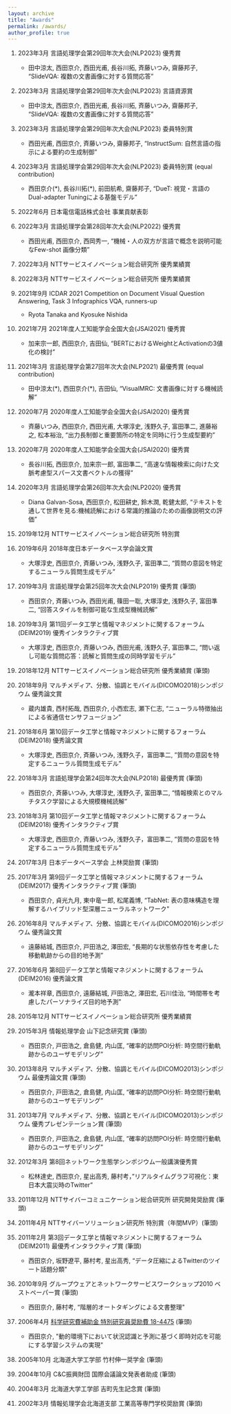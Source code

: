 ```yaml
---
layout: archive
title: "Awards"
permalink: /awards/
author_profile: true
---
```


1. 2023年3月 言語処理学会第29回年次大会(NLP2023) 優秀賞
    * 田中涼太, 西田京介, 西田光甫, 長谷川拓, 斉藤いつみ, 齋藤邦子, “SlideVQA: 複数の文書画像に対する質問応答”

1. 2023年3月 言語処理学会第29回年次大会(NLP2023) 言語資源賞
    * 田中涼太, 西田京介, 西田光甫, 長谷川拓, 斉藤いつみ, 齋藤邦子, “SlideVQA: 複数の文書画像に対する質問応答”

1. 2023年3月 言語処理学会第29回年次大会(NLP2023) 委員特別賞
    * 西田光甫, 西田京介, 斉藤いつみ, 齋藤邦子, “InstructSum: 自然言語の指示による要約の生成制御”
    
1. 2023年3月 言語処理学会第29回年次大会(NLP2023) 委員特別賞 (equal contribution)
    * 西田京介(\*), 長谷川拓(\*), 前田航希, 齋藤邦子, “DueT: 視覚・言語のDual-adapter Tuningによる基盤モデル”

1. 2022年6月 日本電信電話株式会社 事業貢献表彰 

1. 2022年3月 言語処理学会第28回年次大会(NLP2022) 優秀賞
    * 西田光甫, 西田京介, 西岡秀一, “機械・人の双方が言語で概念を説明可能なFew-shot 画像分類”
 
1. 2022年3月 NTTサービスイノベーション総合研究所 優秀業績賞 

1. 2022年3月 NTTサービスイノベーション総合研究所 優秀業績賞 

1. 2021年9月 ICDAR 2021 Competition on Document Visual Question Answering, Task 3 Infographics VQA,  runners-up
    * Ryota Tanaka and Kyosuke Nishida

1. 2021年7月 2021年度人工知能学会全国大会(JSAI2021) 優秀賞
    * 加来宗一郎, 西田京介, 吉田仙, “BERTにおけるWeightとActivationの3値化の検討”

1. 2021年3月 言語処理学会第27回年次大会(NLP2021) 最優秀賞 (equal contribution)
    * 田中涼太(\*), 西田京介(\*), 吉田仙, “VisualMRC: 文書画像に対する機械読解”

1. 2020年7月 2020年度人工知能学会全国大会(JSAI2020) 優秀賞
    * 斉藤いつみ, 西田京介, 西田光甫, 大塚淳史, 浅野久子, 富田準二, 進藤裕之, 松本裕治, “出力長制御と重要箇所の特定を同時に行う生成型要約”
    
1. 2020年7月 2020年度人工知能学会全国大会(JSAI2020) 優秀賞
    * 長谷川拓, 西田京介, 加来宗一郎, 富田準二, “高速な情報検索に向けた文脈考慮型スパース文書ベクトルの獲得”

1. 2020年3月 言語処理学会第26回年次大会(NLP2020) 優秀賞
    * Diana Galvan-Sosa, 西田京介, 松田耕史, 鈴木潤, 乾健太郎, “テキストを通して世界を見る:機械読解における常識的推論のための画像説明文の評価”

1. 2019年12月 NTTサービスイノベーション総合研究所 特別賞 

1. 2019年6月 2018年度日本データベース学会論文賞 
    * 大塚淳史, 西田京介, 斉藤いつみ, 浅野久子, 富田準二, “質問の意図を特定するニューラル質問生成モデル”

1. 2019年3月 言語処理学会第25回年次大会(NLP2019) 優秀賞 (筆頭) 
    * 西田京介, 斉藤いつみ, 西田光甫, 篠田一聡, 大塚淳史, 浅野久子, 富田準二, “回答スタイルを制御可能な生成型機械読解”

1. 2019年3月 第11回データ工学と情報マネジメントに関するフォーラム(DEIM2019) 優秀インタラクティブ賞 
    * 大塚淳史, 西田京介, 斉藤いつみ, 西田光甫, 浅野久子, 富田準二, “問い返し可能な質問応答：読解と質問生成の同時学習モデル”

1. 2018年12月 NTTサービスイノベーション総合研究所 優秀業績賞 (筆頭) 
    
1. 2018年9月 マルチメディア、分散、協調とモバイル(DICOMO2018)シンポジウム 優秀論文賞 
    * 蔵内雄貴, 西村拓哉, 西田京介, 小西宏志, 瀬下仁志, “ニューラル特徴抽出による省通信センサフュージョン”

1. 2018年6月 第10回データ工学と情報マネジメントに関するフォーラム(DEIM2018) 優秀論文賞 
    * 大塚淳史, 西田京介, 斉藤いつみ, 浅野久子，富田準二, ”質問の意図を特定するニューラル質問生成モデル”
    
1. 2018年3月 言語処理学会第24回年次大会(NLP2018) 最優秀賞 (筆頭) 
    * 西田京介, 斉藤いつみ, 大塚淳史, 浅野久子, 富田準二, “情報検索とのマルチタスク学習による大規模機械読解”

1. 2018年3月 第10回データ工学と情報マネジメントに関するフォーラム(DEIM2018) 優秀インタラクティブ賞 
    * 大塚淳史, 西田京介, 斉藤いつみ, 浅野久子，富田準二, ”質問の意図を特定するニューラル質問生成モデル”
    
1. 2017年3月 日本データベース学会 上林奨励賞 (筆頭) 

1. 2017年3月 第9回データ工学と情報マネジメントに関するフォーラム(DEIM2017) 優秀インタラクティブ賞 (筆頭) 
    * 西田京介, 貞光九月, 東中竜一郎, 松尾義博, “TabNet: 表の意味構造を理解するハイブリッド型深層ニューラルネットワーク"
    
1. 2016年8月 マルチメディア、分散、協調とモバイル(DICOMO2016)シンポジウム 優秀論文賞 
    * 遠藤結城, 西田京介, 戸田浩之, 澤田宏, “長期的な状態依存性を考慮した移動軌跡からの目的地予測”
    
1. 2016年6月 第8回データ工学と情報マネジメントに関するフォーラム(DEIM2016) 優秀論文賞 
    * 瀧本祥章, 西田京介, 遠藤結城, 戸田浩之, 澤田宏, 石川佳治, “時間帯を考慮したパーソナライズ目的地予測”
    
1. 2015年12月 NTTサービスイノベーション総合研究所 優秀業績賞 

1. 2015年3月 情報処理学会 山下記念研究賞 (筆頭) 
    * 西田京介, 戸田浩之, 倉島健, 内山匡, “確率的訪問POI分析: 時空間行動軌跡からのユーザモデリング”
    
1. 2013年8月 マルチメディア、分散、協調とモバイル(DICOMO2013)シンポジウム 最優秀論文賞 (筆頭) 
    * 西田京介, 戸田浩之, 倉島健, 内山匡, “確率的訪問POI分析: 時空間行動軌跡からのユーザモデリング”
    
1. 2013年7月 マルチメディア、分散、協調とモバイル(DICOMO2013)シンポジウム 優秀プレゼンテーション賞 (筆頭) 
    * 西田京介, 戸田浩之, 倉島健, 内山匡, “確率的訪問POI分析: 時空間行動軌跡からのユーザモデリング”
    
1. 2012年3月 第8回ネットワーク生態学シンポジウム一般講演優秀賞 
    * 松林達史, 西田京介, 星出高秀, 藤村考，”リアルタイムグラフ可視化：東日本大震災時のTwitter”
    
1. 2011年12月 NTTサイバーコミュニケーション総合研究所 研究開発奨励賞 (筆頭) 

1. 2011年4月 NTTサイバーソリューション研究所 特別賞（年間MVP）(筆頭) 

1. 2011年2月 第3回データ工学と情報マネジメントに関するフォーラム(DEIM2011) 最優秀インタラクティブ賞 (筆頭) 
    * 西田京介, 坂野遼平, 藤村考, 星出高秀, “データ圧縮によるTwitterのツイート話題分類"
    
1. 2010年9月 グループウェアとネットワークサービスワークショップ2010 ベストペーパー賞 (筆頭) 
    * 西田京介, 藤村考, “階層的オートタギングによる文書整理"
    
1. 2006年4月 [科学研究費補助金 特別研究員奨励費 18-4475](https://kaken.nii.ac.jp/grant/KAKENHI-PROJECT-06J04475/) (筆頭) 
    * 西田京介, "動的環境下において状況認識と予測に基づく即時対応を可能にする学習システムの実現"

1. 2005年10月 北海道大学工学部 竹村伸一奨学金 (筆頭) 

1. 2004年10月 C&C振興財団 国際会議論文発表者助成 (筆頭) 

1. 2004年3月 北海道大学工学部 吉町先生記念賞 (筆頭) 

1. 2002年3月 情報処理学会北海道支部 工業高等専門学校奨励賞 (筆頭) 
